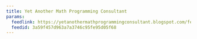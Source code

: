 ```yaml
---
title: Yet Another Math Programming Consultant
params:
  feedlink: https://yetanothermathprogrammingconsultant.blogspot.com/feeds/posts/default
  feedid: 3a59f457d963a7a3746c95fe95d05f68
---
```

